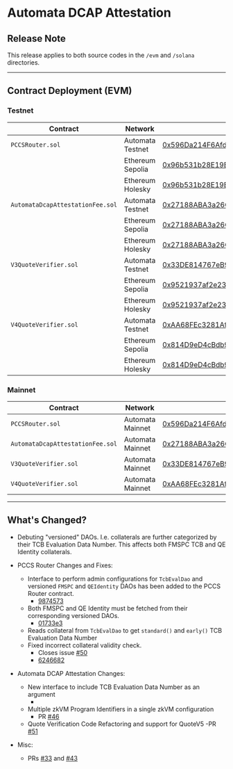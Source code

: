 # Automata DCAP Attestation

## Release Note

This release applies to both source codes in the `/evm` and `/solana` directories.

---

## Contract Deployment (EVM)

### Testnet

| Contract | Network | Address |
| --- | --- | --- |
| `PCCSRouter.sol` | Automata Testnet | [0x596Da214F6Afd15078eD72884b69D9af0C4897a1](https://explorer-testnet.ata.network/address/0x596Da214F6Afd15078eD72884b69D9af0C4897a1) |
|  | Ethereum Sepolia | [0x96b531b28E19Bc7887e9c07797bF504aD497aBED](https://sepolia.etherscan.io/address/0x96b531b28E19Bc7887e9c07797bF504aD497aBED) |
|  | Ethereum Holesky | [0x96b531b28E19Bc7887e9c07797bF504aD497aBED](https://holesky.etherscan.io/address/0x96b531b28E19Bc7887e9c07797bF504aD497aBED) |
| `AutomataDcapAttestationFee.sol` | Automata Testnet | [0x27188ABA3a26CBb806eF4C67de9b05D7d792EC10](https://explorer-testnet.ata.network/address/0x27188ABA3a26CBb806eF4C67de9b05D7d792EC10) |
|  | Ethereum Sepolia | [0x27188ABA3a26CBb806eF4C67de9b05D7d792EC10](https://sepolia.etherscan.io/address/0x27188ABA3a26CBb806eF4C67de9b05D7d792EC10) |
|  | Ethereum Holesky | [0x27188ABA3a26CBb806eF4C67de9b05D7d792EC10](https://holesky.etherscan.io/address/0x27188ABA3a26CBb806eF4C67de9b05D7d792EC10) |
| `V3QuoteVerifier.sol` | Automata Testnet | [0x33DE814767eB99eD1D963033bc76c65Aa65B24a5](https://explorer-testnet.ata.network/address/0x33DE814767eB99eD1D963033bc76c65Aa65B24a5) |
|  | Ethereum Sepolia | [0x9521937af2e2394b2bB0d3dFc43dbc131B82D34C](https://sepolia.etherscan.io/address/0x9521937af2e2394b2bB0d3dFc43dbc131B82D34C) |
|  | Ethereum Holesky | [0x9521937af2e2394b2bB0d3dFc43dbc131B82D34C](https://holesky.etherscan.io/address/0x9521937af2e2394b2bB0d3dFc43dbc131B82D34C) |
| `V4QuoteVerifier.sol` | Automata Testnet | [0xAA68FEc3281Af295EE37CFf279852Fa5C20FD227](https://explorer-testnet.ata.network/address/0xAA68FEc3281Af295EE37CFf279852Fa5C20FD227) |
|  | Ethereum Sepolia | [0x814D9eD4cBdb922684d5AeB40bd45CD3489F3CD4](https://sepolia.etherscan.io/address/0x814D9eD4cBdb922684d5AeB40bd45CD3489F3CD4) |
|  | Ethereum Holesky | [0x814D9eD4cBdb922684d5AeB40bd45CD3489F3CD4](https://holesky.etherscan.io/address/0x814D9eD4cBdb922684d5AeB40bd45CD3489F3CD4) |

### Mainnet

| Contract | Network | Address |
| --- | --- | --- |
| `PCCSRouter.sol` | Automata Mainnet | [0x596Da214F6Afd15078eD72884b69D9af0C4897a1](https://explorer.ata.network/address/0x596Da214F6Afd15078eD72884b69D9af0C4897a1) |
| `AutomataDcapAttestationFee.sol` | Automata Mainnet | [0x27188ABA3a26CBb806eF4C67de9b05D7d792EC10](https://explorer.ata.network/address/0x27188ABA3a26CBb806eF4C67de9b05D7d792EC10) |
| `V3QuoteVerifier.sol` | Automata Mainnet | [0x33DE814767eB99eD1D963033bc76c65Aa65B24a5](https://explorer.ata.network/address/0x33DE814767eB99eD1D963033bc76c65Aa65B24a5) |
| `V4QuoteVerifier.sol` | Automata Mainnet | [0xAA68FEc3281Af295EE37CFf279852Fa5C20FD227](https://explorer.ata.network/address/0xAA68FEc3281Af295EE37CFf279852Fa5C20FD227) |

---

## What's Changed?

- Debuting "versioned" DAOs. I.e. collaterals are further categorized by their TCB Evaluation Data Number. This affects both FMSPC TCB and QE Identity collaterals.

- PCCS Router Changes and Fixes:
    - Interface to perform admin configurations for `TcbEvalDao` and versioned `FMSPC` and `QEIdentity` DAOs has been added to the PCCS Router contract.
        - [9874573](https://github.com/automata-network/automata-dcap-attestation/commit/9874573fcd9080851e094dcfa90aa6c7c33905b2)
    - Both FMSPC and QE Identity must be fetched from their corresponding versioned DAOs.
        - [01733e3](https://github.com/automata-network/automata-dcap-attestation/commit/01733e37f8df62847318ae08c38c6f2f95f8eb17)
    - Reads collateral from `TcbEvalDao` to get `standard()` and `early()` TCB Evaluation Data Number
    - Fixed incorrect collateral validity check.
        - Closes issue [#50](https://github.com/automata-network/automata-dcap-attestation/issues/50)
        - [6246682](https://github.com/automata-network/automata-dcap-attestation/commit/62466820089a124ac872e6cedbae2a4cdae416b0)
- Automata DCAP Attestation Changes:
    - New interface to include TCB Evaluation Data Number as an argument
        - []()
    - Multiple zkVM Program Identifiers in a single zkVM configuration
        - PR [#46](https://github.com/automata-network/automata-dcap-attestation/pull/46)
    - Quote Verification Code Refactoring and support for QuoteV5
        -PR [#51](https://github.com/automata-network/automata-dcap-attestation/pull/51)
- Misc:
    - PRs [#33](https://github.com/automata-network/automata-dcap-attestation/pull/33) and [#43](https://github.com/automata-network/automata-dcap-attestation/pull/43)